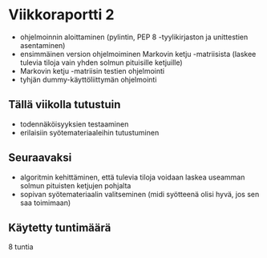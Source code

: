 # Viikkoraportti 2

- ohjelmoinnin aloittaminen (pylintin, PEP 8 -tyylikirjaston ja unittestien asentaminen)
- ensimmäinen version ohjelmoiminen Markovin ketju -matriisista (laskee tulevia tiloja vain yhden solmun pituisille ketjuille)
- Markovin ketju -matriisin testien ohjelmointi
- tyhjän dummy-käyttöliittymän ohjelmointi

## Tällä viikolla tutustuin 

- todennäköisyyksien testaaminen
- erilaisiin syötemateriaaleihin tutustuminen

## Seuraavaksi

- algoritmin kehittäminen, että tulevia tiloja voidaan laskea useamman solmun pituisten ketjujen pohjalta
- sopivan syötemateriaalin valitseminen (midi syötteenä olisi hyvä, jos sen saa toimimaan)

## Käytetty tuntimäärä

8 tuntia
